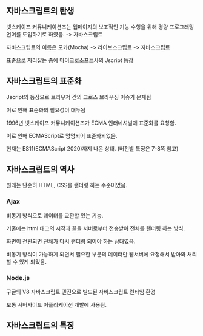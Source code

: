 ## 자바스크립트의 탄생
넷스케이프 커뮤니케이션즈는 웹페이지의 보조적인 기능 수행을 위해 경량 프로그래밍 언어를 도입하기로 하였음. -> 자바스크립트

자바스크립트의 이름은 모카(Mocha) -> 라이브스크립트 -> 자바스크립트

표준으로 자리잡는 중에 마이크로소프트사의 Jscript 등장

## 자바스크립트의 표준화
Jscript의 등장으로 브라우저 간의 크로스 브라우징 이슈가 문제됨

이로 인해 표준화의 필요성이 대두됨

1996년 넷스케이프 커뮤니케이션즈가 ECMA 인터네셔널에 표준화를 요청함.

이로 인해 ECMAScript로 명명되어 표준화되었음.

현재는 ES11(ECMAScript 2020)까지 나온 상태. (버전별 특징은 7-8쪽 참고)

## 자바스크립트의 역사
원래는 단순히 HTML, CSS를 랜더링 하는 수준이었음.

### Ajax
비동기 방식으로 데이터를 교환할 있는 기능.

기존에는 html 태그의 시작과 끝을 서버로부터 전송받아 전체를 랜더링 하는 방식.

화면이 전환되면 전체가 다시 랜더링 되어야 하는 상태였음.

비동기 방식이 가능하게 되면서 필요한 부분의 데이터만 웹서버에 요청해서 받아와 처리할 수 있게 되었음.

### Node.js
구글의 V8 자바스크립트 엔진으로 빌드된 자바스크립트 런타임 환경

보통 서버사이드 어플리케이션 개발에 사용됨.

## 자바스크립트의 특징

